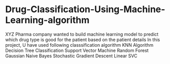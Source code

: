 # Drug-Classification-Using-Machine-Learning-algorithm
XYZ Pharma company wanted to build machine learning model to predict which drug type is good for the patient based on the patient details  In this project, U have used following classsification algorithm  KNN Algorithm  Decision Tree Classification  Support Vector Machine  Random Forest  Gaussian Naive Bayes  Stochastic Gradient Descent  Linear SVC
